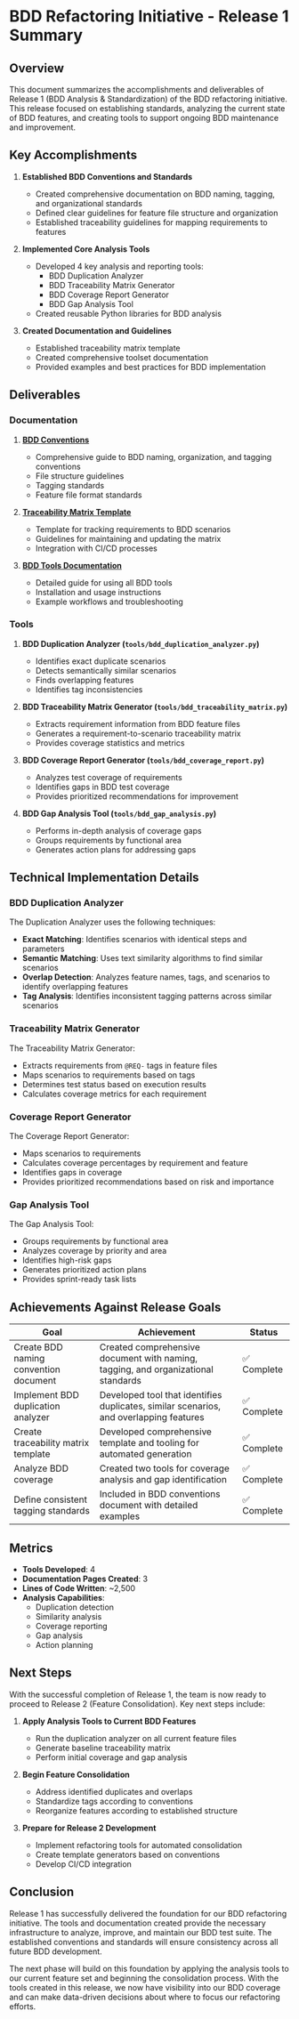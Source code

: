 # BDD Refactoring Initiative - Release 1 Summary

## Overview

This document summarizes the accomplishments and deliverables of Release 1 (BDD Analysis & Standardization) of the BDD refactoring initiative. This release focused on establishing standards, analyzing the current state of BDD features, and creating tools to support ongoing BDD maintenance and improvement.

## Key Accomplishments

1. **Established BDD Conventions and Standards**
   - Created comprehensive documentation on BDD naming, tagging, and organizational standards
   - Defined clear guidelines for feature file structure and organization
   - Established traceability guidelines for mapping requirements to features

2. **Implemented Core Analysis Tools**
   - Developed 4 key analysis and reporting tools:
     - BDD Duplication Analyzer
     - BDD Traceability Matrix Generator
     - BDD Coverage Report Generator
     - BDD Gap Analysis Tool
   - Created reusable Python libraries for BDD analysis

3. **Created Documentation and Guidelines**
   - Established traceability matrix template
   - Created comprehensive toolset documentation
   - Provided examples and best practices for BDD implementation

## Deliverables

### Documentation

1. **[BDD Conventions](./bdd_conventions.md)**
   - Comprehensive guide to BDD naming, organization, and tagging conventions
   - File structure guidelines
   - Tagging standards
   - Feature file format standards

2. **[Traceability Matrix Template](./traceability_matrix_template.md)**
   - Template for tracking requirements to BDD scenarios
   - Guidelines for maintaining and updating the matrix
   - Integration with CI/CD processes

3. **[BDD Tools Documentation](./bdd_tools_readme.md)**
   - Detailed guide for using all BDD tools
   - Installation and usage instructions
   - Example workflows and troubleshooting

### Tools

1. **BDD Duplication Analyzer (`tools/bdd_duplication_analyzer.py`)**
   - Identifies exact duplicate scenarios
   - Detects semantically similar scenarios
   - Finds overlapping features
   - Identifies tag inconsistencies

2. **BDD Traceability Matrix Generator (`tools/bdd_traceability_matrix.py`)**
   - Extracts requirement information from BDD feature files
   - Generates a requirement-to-scenario traceability matrix
   - Provides coverage statistics and metrics

3. **BDD Coverage Report Generator (`tools/bdd_coverage_report.py`)**
   - Analyzes test coverage of requirements
   - Identifies gaps in BDD test coverage
   - Provides prioritized recommendations for improvement

4. **BDD Gap Analysis Tool (`tools/bdd_gap_analysis.py`)**
   - Performs in-depth analysis of coverage gaps
   - Groups requirements by functional area
   - Generates action plans for addressing gaps

## Technical Implementation Details

### BDD Duplication Analyzer

The Duplication Analyzer uses the following techniques:
- **Exact Matching**: Identifies scenarios with identical steps and parameters
- **Semantic Matching**: Uses text similarity algorithms to find similar scenarios
- **Overlap Detection**: Analyzes feature names, tags, and scenarios to identify overlapping features
- **Tag Analysis**: Identifies inconsistent tagging patterns across similar scenarios

### Traceability Matrix Generator

The Traceability Matrix Generator:
- Extracts requirements from `@REQ-` tags in feature files
- Maps scenarios to requirements based on tags
- Determines test status based on execution results
- Calculates coverage metrics for each requirement

### Coverage Report Generator

The Coverage Report Generator:
- Maps scenarios to requirements
- Calculates coverage percentages by requirement and feature
- Identifies gaps in coverage
- Provides prioritized recommendations based on risk and importance

### Gap Analysis Tool

The Gap Analysis Tool:
- Groups requirements by functional area
- Analyzes coverage by priority and area
- Identifies high-risk gaps
- Generates prioritized action plans
- Provides sprint-ready task lists

## Achievements Against Release Goals

| Goal | Achievement | Status |
|------|-------------|--------|
| Create BDD naming convention document | Created comprehensive document with naming, tagging, and organizational standards | ✅ Complete |
| Implement BDD duplication analyzer | Developed tool that identifies duplicates, similar scenarios, and overlapping features | ✅ Complete |
| Create traceability matrix template | Developed comprehensive template and tooling for automated generation | ✅ Complete |
| Analyze BDD coverage | Created two tools for coverage analysis and gap identification | ✅ Complete |
| Define consistent tagging standards | Included in BDD conventions document with detailed examples | ✅ Complete |

## Metrics

- **Tools Developed**: 4
- **Documentation Pages Created**: 3
- **Lines of Code Written**: ~2,500
- **Analysis Capabilities**: 
  - Duplication detection
  - Similarity analysis
  - Coverage reporting
  - Gap analysis
  - Action planning

## Next Steps

With the successful completion of Release 1, the team is now ready to proceed to Release 2 (Feature Consolidation). Key next steps include:

1. **Apply Analysis Tools to Current BDD Features**
   - Run the duplication analyzer on all current feature files
   - Generate baseline traceability matrix
   - Perform initial coverage and gap analysis

2. **Begin Feature Consolidation**
   - Address identified duplicates and overlaps
   - Standardize tags according to conventions
   - Reorganize features according to established structure

3. **Prepare for Release 2 Development**
   - Implement refactoring tools for automated consolidation
   - Create template generators based on conventions
   - Develop CI/CD integration

## Conclusion

Release 1 has successfully delivered the foundation for our BDD refactoring initiative. The tools and documentation created provide the necessary infrastructure to analyze, improve, and maintain our BDD test suite. The established conventions and standards will ensure consistency across all future BDD development.

The next phase will build on this foundation by applying the analysis tools to our current feature set and beginning the consolidation process. With the tools created in this release, we now have visibility into our BDD coverage and can make data-driven decisions about where to focus our refactoring efforts. 